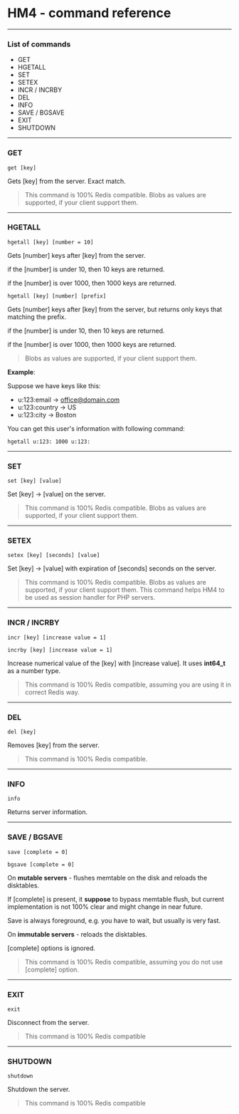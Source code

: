 HM4 - command reference
=====================================================

---
### List of commands

-   GET
-   HGETALL
-   SET
-   SETEX
-   INCR / INCRBY
-   DEL
-   INFO
-   SAVE / BGSAVE
-   EXIT
-   SHUTDOWN

---
### GET

``get [key]``

Gets [key] from the server. Exact match.

> This command is 100% Redis compatible.
> Blobs as values are supported, if your client support them.

---
### HGETALL

``hgetall [key] [number = 10]``

Gets [number] keys after [key] from the server.

if the [number] is under 10, then 10 keys are returned.

if the [number] is over 1000, then 1000 keys are returned.

``hgetall [key] [number] [prefix]``

Gets [number] keys after [key] from the server, but returns only keys that matching the prefix.

if the [number] is under 10, then 10 keys are returned.

if the [number] is over 1000, then 1000 keys are returned.

> Blobs as values are supported, if your client support them.

__Example__:

Suppose we have keys like this:

- u:123:email -> office@domain.com
- u:123:country -> US
- u:123:city -> Boston

You can get this user's information with following command:

``hgetall u:123: 1000 u:123:``

---
### SET

``set [key] [value]``

Set [key] -> [value] on the server.

> This command is 100% Redis compatible.
> Blobs as values are supported, if your client support them.

---
### SETEX

``setex [key] [seconds] [value]``

Set [key] -> [value] with expiration of [seconds] seconds on the server.

> This command is 100% Redis compatible.
> Blobs as values are supported, if your client support them.
> This command helps HM4 to be used as session handler for PHP servers.

---
### INCR / INCRBY

``incr [key] [increase value = 1]``

``incrby [key] [increase value = 1]``

Increase numerical value of the [key] with  [increase value]. It uses __int64_t__ as a number type.

> This command is 100% Redis compatible, assuming you are using it in correct Redis way.

---
### DEL

``del [key]``

Removes [key] from the server.

> This command is 100% Redis compatible.

---
### INFO

``info``

Returns server information.

---
### SAVE / BGSAVE

``save [complete = 0]``

``bgsave [complete = 0]``

On __mutable servers__ - flushes memtable on the disk and reloads the disktables.

If [complete] is present, it __suppose__ to bypass memtable flush, but current implementation is not 100% clear and might change in near future.

Save is always foreground, e.g. you have to wait, but usually is very fast.

On __immutable servers__ - reloads the disktables.

[complete] options is ignored.


> This command is 100% Redis compatible, assuming you do not use [complete] option.

---
### EXIT

``exit``

Disconnect from the server.

> This command is 100% Redis compatible

---
### SHUTDOWN

``shutdown``

Shutdown the server.

> This command is 100% Redis compatible
